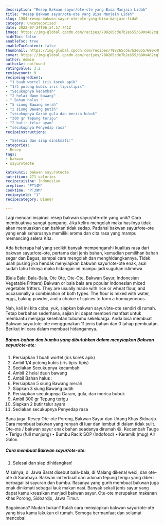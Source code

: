```yaml
---
description: "Resep Bakwan sayur/ote-ote yang Bisa Manjain Lidah"
title: "Resep Bakwan sayur/ote-ote yang Bisa Manjain Lidah"
slug: 1984-resep-bakwan-sayur-ote-ote-yang-bisa-manjain-lidah
category: Uncategorized
date: 2022-07-24T06:54:17.741Z
image: https://img-global.cpcdn.com/recipes/788265cde7b2e655/680x482cq70/bakwan-sayurote-ote-foto-resep-utama.jpg
hideToc: false
enableToc: true
enableTocContent: false
thumbnail: https://img-global.cpcdn.com/recipes/788265cde7b2e655/680x482cq70/bakwan-sayurote-ote-foto-resep-utama.jpg
cover: https://img-global.cpcdn.com/recipes/788265cde7b2e655/680x482cq70/bakwan-sayurote-ote-foto-resep-utama.jpg
author: Admin
authorAv: notfound
ratingvalue: 3.2
reviewcount: 9
recipeingredient:
- "1 buah wortel iris korek apik"
- "1/4 potong kubis iris tipistipis"
- "Secukupnya kecambah"
- "2 helai daun bawang"
- " Bahan halus "
- "5 siung Bawang merah"
- "3 siung Bawang putih"
- "secukupnya Garam gula dan merica bubuk"
- "300 gr Tepung terigu"
- "2 butir telur ayam"
- "secukupnya Penyedap rasa"
recipeinstructions:

- "Selesai dan siap dinikmati!"
categories:
- Resep
tags:
- bakwan
- sayuroteote

katakunci: bakwan sayuroteote 
nutrition: 271 calories
recipecuisine: Indonesian
preptime: "PT14M"
cooktime: "PT39M"
recipeyield: "1"
recipecategory: Dinner

---
```





Lagi mencari inspirasi resep bakwan sayur/ote-ote yang unik? Cara membuatnya sangat gampang. Jika keliru mengolah maka hasilnya tidak akan memuaskan dan bahkan tidak sedap. Padahal bakwan sayur/ote-ote yang enak seharusnya memiliki aroma dan cita rasa yang mampu memancing selera Kita.





Ada beberapa hal yang sedikit banyak mempengaruhi kualitas rasa dari bakwan sayur/ote-ote, pertama dari jenis bahan, kemudian pemilihan bahan segar dan Bagus, sampai cara mengolah dan menghidangkannya. Tidak usah pusing jika hendak menyiapkan bakwan sayur/ote-ote enak,      asal sudah tahu triknya maka hidangan ini mampu jadi suguhan istimewa.














(Bala Bala, Bala-Bala, Ote Ote, Ote-Ote, Bakwan Sayur, Indonesian Vegetable Fritters) Bakwan or bala bala are popular Indonesian mixed vegetable fritters. They are usually made with rice or wheat flour, and occasionally a combination of both types. The flour is mixed with water, eggs, baking powder, and a choice of spices to form a homogeneous.






Nah, kali ini kita coba, yuk, siapkan bakwan sayur/ote-ote sendiri di rumah. Tetap berbahan sederhana, sajian ini dapat memberi manfaat untuk membantu menjaga kesehatan tubuhmu sekeluarga. Anda bisa membuat Bakwan sayur/ote-ote menggunakan 11 jenis bahan dan 0 tahap pembuatan. Berikut ini cara dalam membuat hidangannya.

<!--inarticleads1-->

##### Bahan-bahan dan bumbu yang dibutuhkan dalam menyiapkan Bakwan sayur/ote-ote:

1. Persiapkan 1 buah wortel (iris korek apik)
1. Ambil 1/4 potong kubis (iris tipis-tipis)
1. Sediakan Secukupnya kecambah
1. Ambil 2 helai daun bawang
1. Ambil  Bahan halus :
1. Persiapkan 5 siung Bawang merah
1. Siapkan 3 siung Bawang putih
1. Persiapkan secukupnya Garam, gula, dan merica bubuk
1. Ambil 300 gr Tepung terigu
1. Siapkan 2 butir telur ayam
1. Sediakan secukupnya Penyedap rasa


Baca juga: Resep Ote-ote Porong, Bakwan Sayur dan Udang Khas Sidoarjo. Cara membuat bakwan yang renyah di luar dan lembut di dalam tidak sulit. Ote-ote / bakwan sayur enak bahan seadanya dirumah 😆. Kecambah Tauge • Terigu (full munjung) • Bumbu Racik SOP (Indofood) • Keramik (mug) Air Galon. 

<!--inarticleads2-->

##### Cara membuat Bakwan sayur/ote-ote:


1. Selesai dan siap dihidangkan!

Misalnya, di Jawa Barat disebut bala-bala, di Malang dikenal weci, dan ote-ote di Surabaya. Bakwan ini terbuat dari adonan tepung terigu yang diberi berbagai isi sayuran dan bumbu. Rasanya yang gurih membuat bakwan juga enak dinikmati sebagai lauk makan nasi. Banyak sekali jenis sayur yang dapat kamu kreasikan menjadi bakwan sayur. Ote-ote merupakan makanan khas Porong, Sidoardjo, Jawa Timur. 

Bagaimana? Mudah bukan? Itulah cara menyiapkan bakwan sayur/ote-ote yang bisa kamu lakukan di rumah. Semoga bermanfaat dan selamat mencoba!
